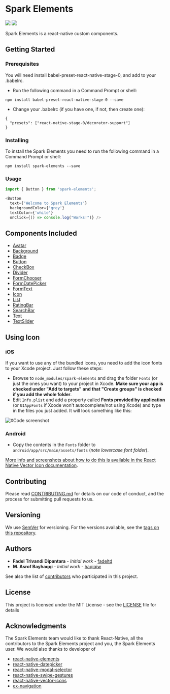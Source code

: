 # Spark Elements

<p>
  <a href="https://www.npmjs.com/package/spark-elements"><img src="https://img.shields.io/npm/v/spark-elements.svg?style=flat-square"></a>
  <a href="https://www.npmjs.com/package/spark-elements"><img src="https://img.shields.io/npm/dm/spark-elements.svg?style=flat-square"></a>
</p>

Spark Elements is a react-native custom components.

## Getting Started

### Prerequisites

You will need install babel-preset-react-native-stage-0, and add to your .babelrc.

- Run the following command in a Command Prompt or shell:

```
npm install babel-preset-react-native-stage-0 --save
```

- Change your .babelrc (if you have one, if not, then create one):

```
{
  "presets": ["react-native-stage-0/decorator-support"]
}
```

### Installing

To install the Spark Elements you need to run the following command in a Command Prompt or shell:

```
npm install spark-elements --save
```

### Usage

```js
import { Button } from 'spark-elements';

<Button
  text={'Welcome to Spark Elements'}
  backgroundColor={'grey'}
  textColor={'white'}
  onClick={() => console.log("Works!")} />

```

## Components Included

- [Avatar](docs/avatar.md)
- [Background](docs/background.md)
- [Badge](docs/badge.md)
- [Button](docs/button.md)
- [CheckBox](docs/checkbox.md)
- [Divider](docs/divider.md)
- [FormChooser](docs/formchooser.md)
- [FormDatePicker](docs/formdatepicker.md)
- [FormText](docs/formtext.md)
- [Icon](docs/icon.md)
- [List](docs/list.md)
- [RatingBar](docs/ratingbar.md)
- [SearchBar](docs/searchbar.md)
- [Text](docs/text.md)
- [TextSlider](docs/textslider.md)

## Using Icon

### iOS 

If you want to use any of the bundled icons, you need to add the icon fonts to your Xcode project. Just follow these steps:

* Browse to `node_modules/spark-elements` and drag the folder `Fonts` (or just the ones you want) to your project in Xcode. **Make sure your app is checked under "Add to targets" and that "Create groups" is checked if you add the whole folder**.
* Edit `Info.plist` and add a property called **Fonts provided by application** (or `UIAppFonts` if Xcode won't autocomplete/not using Xcode) and type in the files you just added. It will look something like this:

![XCode screenshot](https://cloud.githubusercontent.com/assets/378279/12421498/2db1f93a-be88-11e5-89c8-2e563ba6251a.png)

### Android

* Copy the contents in the `Fonts` folder to `android/app/src/main/assets/fonts` (*note lowercase font folder*). 

[More info and screenshots about how to do this is available in the React Native Vector Icon documentation](https://github.com/oblador/react-native-vector-icons).

## Contributing

Please read [CONTRIBUTING.md](CONTRIBUTING.md) for details on our code of conduct, and the process for submitting pull requests to us.

## Versioning

We use [SemVer](http://semver.org/) for versioning. For the versions available, see the [tags on this repository](https://github.com/haqiqiw/spark-elements/tags). 

## Authors

* **Fadel Trivandi Dipantara** - *Initial work* - [fadeltd](https://github.com/fadeltd)
* **M. Asrof Bayhaqqi** - *Initial work* - [haqiqiw](https://github.com/haqiqiw)

See also the list of [contributors](https://github.com/haqiqiw/spark-elements/graphs/contributors) who participated in this project.

## License

This project is licensed under the MIT License - see the [LICENSE](LICENSE) file for details

## Acknowledgments

The Spark Elements team would like to thank React-Native, all the contributors to the Spark Elements project and you, the Spark Elements user.
We would also thanks to developer of
* [react-native-elements](https://github.com/react-native-training/react-native-elements)
* [react-native-datepicker](https://github.com/xgfe/react-native-datepicker)
* [react-native-modal-selector](https://github.com/peacechen/react-native-modal-selector)
* [react-native-swipe-gestures](https://github.com/glepur/react-native-swipe-gestures)
* [react-native-vector-icons](https://github.com/oblador/react-native-vector-icons)
* [ex-navigation](https://github.com/expo/ex-navigation)